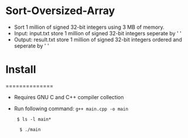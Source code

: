 # Sort-Oversized-Array
- Sort 1 million of signed 32-bit integers using 3 MB of memory.
- Input: input.txt store 1 million of signed 32-bit integers seperate by ' '
- Output: result.txt store 1 million of signed 32-bit integers ordered and seperate by ' ' 
# Install
==============
- Requires GNU C and C++ compiler collection
- Run following command:
  ```g++ main.cpp -o main ```

   ``` $ ls -l main*```
   
  ```  $ ./main```
